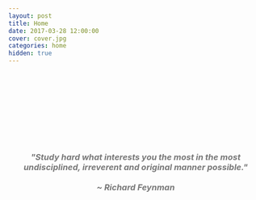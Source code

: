 ```yaml
---
layout: post
title: Home
date: 2017-03-28 12:00:00
cover: cover.jpg
categories: home
hidden: true
---
```


<html>
<br><br>
<br><br>
<br><br>
<br><br>
</html>

<html>
<style>
body {
        color: #787878;
}
</style>
</html>

<html>
<center>
<h3>
<i>
"Study hard what interests you the most in the most
<br>
undisciplined, irreverent and original manner possible."
<br><br>
~ Richard Feynman
</i>
</h3>
</center>
</html>
